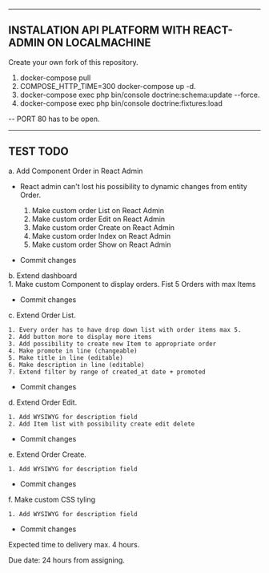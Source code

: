 ------------------------------------------------------------
  INSTALATION API PLATFORM WITH REACT-ADMIN ON LOCALMACHINE
------------------------------------------------------------

Create your own fork of this repository.

  1. docker-compose pull
  2. COMPOSE_HTTP_TIME=300 docker-compose up -d. 
  3. docker-compose exec php bin/console doctrine:schema:update --force. 
  4. docker-compose exec php bin/console doctrine:fixtures:load 
    
  -- PORT 80 has to be open. 

---------------------------------------------
  TEST TODO
---------------------------------------------
a. Add Component Order in React Admin 
  - React admin can't lost his possibility to dynamic changes from entity Order. 
    1. Make custom order List on React Admin  
    2. Make custom order Edit on React Admin
    3. Make custom order Create on React Admin
    4. Make custom order Index on React Admin
    5. Make custom order Show on React Admin

 - Commit changes 
 
b. Extend dashboard     
    1. Make custom Component to display orders. Fist 5 Orders with max Items  
    
- Commit changes
    
c. Extend Order List.

    1. Every order has to have drop down list with order items max 5. 
    2. Add button more to display more items
    3. Add possibility to create new Item to appropriate order
    4. Make promote in line (changeable)
    5. Make title in line (editable) 
    6. Make description in line (editable)
    7. Extend filter by range of created_at date + promoted

- Commit changes

d. Extend Order Edit.

    1. Add WYSIWYG for description field 
    2. Add Item list with possibility create edit delete
        
- Commit changes
        
e. Extend Order Create.

    1. Add WYSIWYG for description field

- Commit changes
    
f. Make custom CSS tyling 

    1. Add WYSIWYG for description field    
    
- Commit changes


Expected time to delivery max. 4 hours.

Due date: 24 hours from assigning.

